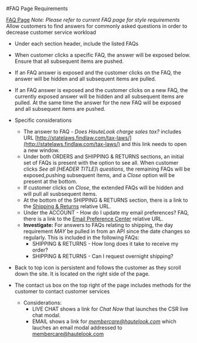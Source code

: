 #FAQ Page Requirements

[FAQ Page](/support)
*Note: Please refer to current FAQ page for style requirements*
Allow customers to find answers for commonly asked questions in order to decrease customer service workload

* Under each section header, include the listed FAQs
 * When customer clicks a specific FAQ, the answer will be exposed below. Ensure that all subsequent items are pushed.
 * If an FAQ answer is exposed and the customer clicks on the FAQ, the answer will be hidden and all subsequent items are pulled.
 * If an FAQ answer is exposed and the customer clicks on a new FAQ, the currently exposed answer will be hidden and all subsequent items are pulled. At the same time the answer for the new FAQ will be exposed and all subsequent items are pushed.
 * Specific considerations
   * The answer to FAQ - *Does HauteLook charge sales tax?* includes URL [http://statelaws.findlaw.com/tax-laws/](http://statelaws.findlaw.com/tax-laws/) and this link needs to open a new window.
    * Under both ORDERS and SHIPPING & RETURNS sections, an initial set of FAQs is present with the option to see all. When customer clicks *See all \[HEADER TITLE]\ questions*, the remaining FAQs will be exposed,pushing subsequent items, and a *Close* option will be present at the bottom.
    * If customer clicks on *Close*, the extended FAQs will be hidden and will pull all susbsequent items.
    * At the bottom of the SHIPPING & RETURNS section, there is a link to the [Shipping & Returns](/ship-return-policy) relative URL.
    * Under the ACCOUNT - How do I update my email preferences? FAQ, there is a link to the [Email Preference Center](/account) relative URL.
    * **Investigate:** For answers to FAQs relating to shipping, the day requirement *MAY* be pulled in from an API since the date changes so regularly. This is included in the following FAQs:
      * SHIPPING & RETURNS - How long does it take to receive my order?
      * SHIPPING & RETURNS - Can I request overnight shipping?

* Back to top icon is persistent and follows the customer as they scroll down the site. It is located on the right side of the page.
* The contact us box on the top right of the page includes methods for the customer to contact customer services
  * Considerations:
    * LIVE CHAT shows a link for *Chat Now* that launches the CSR live chat modal.
    * EMAIL shows a link for *membercare@hautelook.com* which lauches an email modal addressed to membercare@hautelook.com
